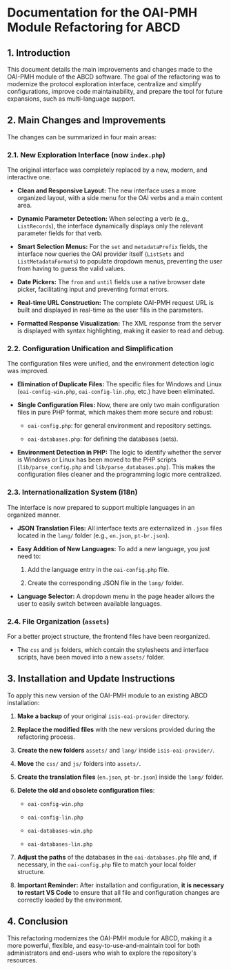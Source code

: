 # Documentation for the OAI-PMH Module Refactoring for ABCD

## 1. Introduction

This document details the main improvements and changes made to the OAI-PMH module of the ABCD software. The goal of the refactoring was to modernize the protocol exploration interface, centralize and simplify configurations, improve code maintainability, and prepare the tool for future expansions, such as multi-language support.

## 2. Main Changes and Improvements

The changes can be summarized in four main areas:

### 2.1. New Exploration Interface (now `index.php`)

The original interface was completely replaced by a new, modern, and interactive one.

* **Clean and Responsive Layout:** The new interface uses a more organized layout, with a side menu for the OAI verbs and a main content area.

* **Dynamic Parameter Detection:** When selecting a verb (e.g., `ListRecords`), the interface dynamically displays only the relevant parameter fields for that verb.

* **Smart Selection Menus:** For the `set` and `metadataPrefix` fields, the interface now queries the OAI provider itself (`ListSets` and `ListMetadataFormats`) to populate dropdown menus, preventing the user from having to guess the valid values.

* **Date Pickers:** The `from` and `until` fields use a native browser date picker, facilitating input and preventing format errors.

* **Real-time URL Construction:** The complete OAI-PMH request URL is built and displayed in real-time as the user fills in the parameters.

* **Formatted Response Visualization:** The XML response from the server is displayed with syntax highlighting, making it easier to read and debug.

### 2.2. Configuration Unification and Simplification

The configuration files were unified, and the environment detection logic was improved.

* **Elimination of Duplicate Files:** The specific files for Windows and Linux (`oai-config-win.php`, `oai-config-lin.php`, etc.) have been eliminated.

* **Single Configuration Files:** Now, there are only two main configuration files in pure PHP format, which makes them more secure and robust:

  * `oai-config.php`: for general environment and repository settings.

  * `oai-databases.php`: for defining the databases (sets).

* **Environment Detection in PHP:** The logic to identify whether the server is Windows or Linux has been moved to the PHP scripts (`lib/parse_config.php` and `lib/parse_databases.php`). This makes the configuration files cleaner and the programming logic more centralized.

### 2.3. Internationalization System (i18n)

The interface is now prepared to support multiple languages in an organized manner.

* **JSON Translation Files:** All interface texts are externalized in `.json` files located in the `lang/` folder (e.g., `en.json`, `pt-br.json`).

* **Easy Addition of New Languages:** To add a new language, you just need to:

  1. Add the language entry in the `oai-config.php` file.

  2. Create the corresponding JSON file in the `lang/` folder.

* **Language Selector:** A dropdown menu in the page header allows the user to easily switch between available languages.

### 2.4. File Organization (`assets`)

For a better project structure, the frontend files have been reorganized.

* The `css` and `js` folders, which contain the stylesheets and interface scripts, have been moved into a new `assets/` folder.

## 3. Installation and Update Instructions

To apply this new version of the OAI-PMH module to an existing ABCD installation:

1. **Make a backup** of your original `isis-oai-provider` directory.

2. **Replace the modified files** with the new versions provided during the refactoring process.

3. **Create the new folders** `assets/` and `lang/` inside `isis-oai-provider/`.

4. **Move** the `css/` and `js/` folders into `assets/`.

5. **Create the translation files** (`en.json`, `pt-br.json`) inside the `lang/` folder.

6. **Delete the old and obsolete configuration files**:

   * `oai-config-win.php`

   * `oai-config-lin.php`

   * `oai-databases-win.php`

   * `oai-databases-lin.php`

7. **Adjust the paths** of the databases in the `oai-databases.php` file and, if necessary, in the `oai-config.php` file to match your local folder structure.

8. **Important Reminder:** After installation and configuration, **it is necessary to restart VS Code** to ensure that all file and configuration changes are correctly loaded by the environment.

## 4. Conclusion

This refactoring modernizes the OAI-PMH module for ABCD, making it a more powerful, flexible, and easy-to-use-and-maintain tool for both administrators and end-users who wish to explore the repository's resources.
